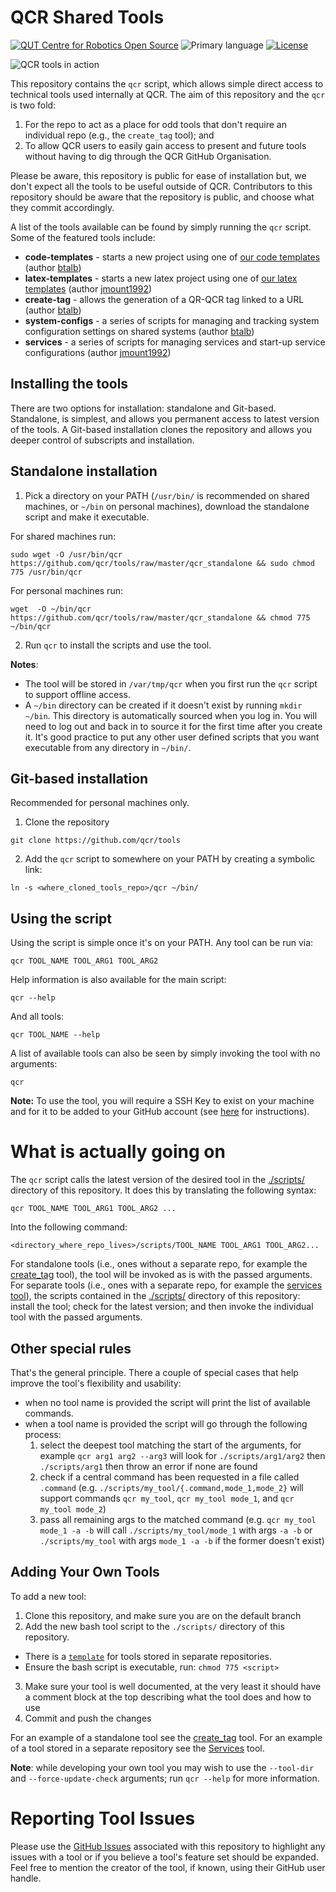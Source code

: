 # QCR Shared Tools

[![QUT Centre for Robotics Open Source](https://github.com/qcr/qcr.github.io/raw/master/misc/badge.svg)](https://qcr.github.io)
![Primary language](https://img.shields.io/github/languages/top/qcr/tools)
[![License](https://img.shields.io/github/license/qcr/tools)](./LICENSE.txt)

![QCR tools in action](https://github.com/qcr/tools/wiki/qcr_tools.png)

This repository contains the `qcr` script, which allows simple direct access to technical tools used internally at QCR. The aim of this repository and the `qcr` is two fold:
1. For the repo to act as a place for odd tools that don't require an individual repo (e.g., the `create_tag` tool); and
2. To allow QCR users to easily gain access to present and future tools without having to dig through the QCR GitHub Organisation.

Please be aware, this repository is public for ease of installation but, we don't expect all the tools to be useful outside of QCR. Contributors to this repository should be aware that the repository is public, and choose what they commit accordingly.

A list of the tools available can be found by simply running the `qcr` script. Some of the featured tools include:

- **code-templates** - starts a new project using one of [our code templates](https://github.com/qcr/code_templates) (author [btalb](https://github.com/btalb))
- **latex-templates** - starts a new latex project using one of [our latex templates](https://github.com/qcr/latex-templates) (author [jmount1992](https://github.com/jmount1992))
- **create-tag** - allows the generation of a QR-QCR tag linked to a URL (author [btalb](https://github.com/btalb))
- **system-configs** - a series of scripts for managing and tracking system configuration settings on shared systems (author [btalb](https://github.com/btalb))
- **services** - a series of scripts for managing services and start-up service configurations (author [jmount1992](https://github.com/jmount1992))

## Installing the tools

There are two options for installation: standalone and Git-based. Standalone, is simplest, and allows you permanent access to latest version of the tools. A Git-based installation clones the repository and allows you deeper control of subscripts and installation.

## Standalone installation

1. Pick a directory on your PATH (`/usr/bin/` is recommended on shared machines, or `~/bin` on personal machines), download the standalone script and make it executable. 

For shared machines run:
```
sudo wget -O /usr/bin/qcr https://github.com/qcr/tools/raw/master/qcr_standalone && sudo chmod 775 /usr/bin/qcr
```

For personal machines run:
```
wget  -O ~/bin/qcr https://github.com/qcr/tools/raw/master/qcr_standalone && chmod 775 ~/bin/qcr
```

2. Run `qcr` to install the scripts and use the tool. 

**Notes**:
- The tool will be stored in `/var/tmp/qcr` when you first run the `qcr` script to support offline access.
- A `~/bin` directory can be created if it doesn't exist by running `mkdir ~/bin`. This directory is automatically sourced when you log in. You will need to log out and back in to source it for the first time after you create it. It's good practice to put any other user defined scripts that you want executable from any directory in `~/bin/`.

## Git-based installation

Recommended for personal machines only.

1. Clone the repository

```
git clone https://github.com/qcr/tools
```

2. Add the `qcr` script to somewhere on your PATH by creating a symbolic link:

```
ln -s <where_cloned_tools_repo>/qcr ~/bin/
```

## Using the script

Using the script is simple once it's on your PATH. Any tool can be run via:

```
qcr TOOL_NAME TOOL_ARG1 TOOL_ARG2
```

Help information is also available for the main script:

```
qcr --help
```

And all tools:

```
qcr TOOL_NAME --help
```

A list of available tools can also be seen by simply invoking the tool with no arguments:

```
qcr
```

**Note:** To use the tool, you will require a SSH Key to exist on your machine and for it to be added to your GitHub account (see [here](https://docs.github.com/en/authentication/connecting-to-github-with-ssh/generating-a-new-ssh-key-and-adding-it-to-the-ssh-agent) for instructions).

# What is actually going on

The `qcr` script calls the latest version of the desired tool in the [./scripts/](/scripts/) directory of this repository. It does this by translating the following syntax:

```
qcr TOOL_NAME TOOL_ARG1 TOOL_ARG2 ...
```

Into the following command:

```
<directory_where_repo_lives>/scripts/TOOL_NAME TOOL_ARG1 TOOL_ARG2...

```

For standalone tools (i.e., ones without a separate repo, for example the [create_tag](/scripts/create_tag) tool), the tool will be invoked as is with the passed arguments. For separate tools (i.e., ones with a separate repo, for example the [services tool](https://github.com/qcr/services)), the scripts contained in the [./scripts/](/scripts/) directory of this repository: install the tool; check for the latest version; and then invoke the individual tool with the passed arguments.

## Other special rules

That's the general principle. There a couple of special cases that help improve the tool's flexibility and usability:

- when no tool name is provided the script will print the list of available commands.
- when a tool name is provided the script will go through the following process:
  1. select the deepest tool matching the start of the arguments, for example `qcr arg1 arg2 --arg3` will look for `./scripts/arg1/arg2` then `./scripts/arg1` then throw an error if none are found
  2. check if a central command has been requested in a file called `.command` (e.g. `./scripts/my_tool/{.command,mode_1,mode_2}` will support commands `qcr my_tool`, `qcr my_tool mode_1`, and `qcr my_tool mode_2`)
  3. pass all remaining args to the matched command (e.g. `qcr my_tool mode_1 -a -b` will call `./scripts/my_tool/mode_1` with args `-a -b` or `./scripts/my_tool` with args `mode_1 -a -b` if the former doesn't exist)

## Adding Your Own Tools

To add a new tool:

1. Clone this repository, and make sure you are on the default branch
2. Add the new bash tool script to the `./scripts/` directory of this repository.
  - There is a [`template`](/scripts/template) for tools stored in separate repositories.
  - Ensure the bash script is executable, run: `chmod 775 <script>` 
3. Make sure your tool is well documented, at the very least it should have a comment block at the top describing what the tool does and how to use
4. Commit and push the changes

For an example of a standalone tool see the [create_tag](/scripts/create-tag) tool. For an example of a tool stored in a separate repository see the [Services](https://github.com/qcr/services) tool.

**Note**: while developing your own tool you may wish to use the `--tool-dir` and `--force-update-check` arguments; run `qcr --help` for more information.

# Reporting Tool Issues

Please use the [GitHub Issues](https://github.com/qcr/tools/issues) associated with this repository to highlight any issues with a tool or if you believe a tool's feature set should be expanded. Feel free to mention the creator of the tool, if known, using their GitHub user handle.
